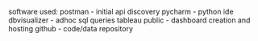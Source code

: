 

software used:
postman - initial api discovery
pycharm - python ide
dbvisualizer - adhoc sql queries
tableau public - dashboard creation and hosting
github - code/data repository